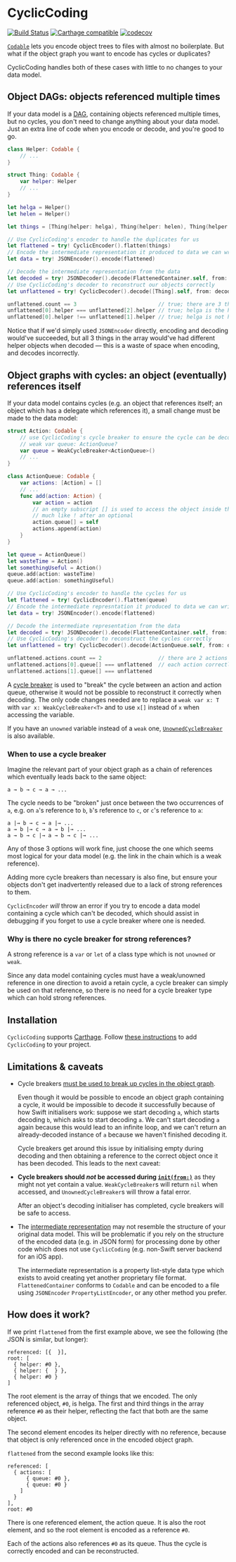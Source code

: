 # CyclicCoding

[![Build Status](https://travis-ci.com/greg/CyclicCoding.svg?token=j2mxyGDSpdggCDnpjKs3&branch=master)](https://travis-ci.com/greg/CyclicCoding)
[![Carthage compatible](https://img.shields.io/badge/Carthage-compatible-4BC51D.svg?style=flat)](https://github.com/Carthage/Carthage)
[![codecov](https://codecov.io/gh/greg/CyclicCoding/branch/master/graph/badge.svg)](https://codecov.io/gh/greg/CyclicCoding)

[`Codable`](https://developer.apple.com/documentation/swift/codable) lets you encode object trees to files with almost no boilerplate. But what if the object graph you want to encode has cycles or duplicates?

CyclicCoding handles both of these cases with little to no changes to your data model.

## Object DAGs: objects referenced multiple times

If your data model is a [DAG](https://en.wikipedia.org/wiki/Directed_acyclic_graph), containing objects referenced multiple times, but no cycles, you don't need to change anything about your data model.
Just an extra line of code when you encode or decode, and you're good to go.

```swift
class Helper: Codable {
    // ...
}

struct Thing: Codable {
    var helper: Helper
    // ...
}

let helga = Helper()
let helen = Helper()

let things = [Thing(helper: helga), Thing(helper: helen), Thing(helper: helga)]

// Use CyclicCoding's encoder to handle the duplicates for us
let flattened = try! CyclicEncoder().flatten(things)
// Encode the intermediate representation it produced to data we can write to a file
let data = try! JSONEncoder().encode(flattened)

// Decode the intermediate representation from the data
let decoded = try! JSONDecoder().decode(FlattenedContainer.self, from: data)
// Use CyclicCoding's decoder to reconstruct our objects correctly
let unflattened = try! CyclicDecoder().decode([Thing].self, from: decoded)

unflattened.count == 3                          // true; there are 3 things in the array
unflattened[0].helper === unflattened[2].helper // true; helga is the helper for both of these
unflattened[0].helper !== unflattened[1].helper // true; helga is not helen
```

Notice that if we'd simply used `JSONEncoder` directly, encoding and decoding would've succeeded, but all 3 things in the array would've had different helper objects when decoded — this is a waste of space when encoding, and decodes incorrectly.

## Object graphs with cycles: an object (eventually) references itself

If your data model contains cycles (e.g. an object that references itself; an object which has a delegate which references it), a small change must be made to the data model:

```swift
struct Action: Codable {
    // use CyclicCoding's cycle breaker to ensure the cycle can be decoded correctly
    // weak var queue: ActionQueue?
    var queue = WeakCycleBreaker<ActionQueue>()
    // ...
}

class ActionQueue: Codable {
    var actions: [Action] = []
    // ...
    func add(action: Action) {
        var action = action
        // an empty subscript [] is used to access the object inside the cycle breaker,
        // much like ! after an optional
        action.queue[] = self
        actions.append(action)
    }
}

let queue = ActionQueue()
let wasteTime = Action()
let somethingUseful = Action()
queue.add(action: wasteTime)
queue.add(action: somethingUseful)

// Use CyclicCoding's encoder to handle the cycles for us
let flattened = try! CyclicEncoder().flatten(queue)
// Encode the intermediate represntation it produced to data we can write to a file
let data = try! JSONEncoder().encode(flattened)

// Decode the intermediate representation from the data
let decoded = try! JSONDecoder().decode(FlattenedContainer.self, from: data)
// Use CyclicCoding's decoder to reconstruct the cycles correctly
let unflattened = try! CyclicDecoder().decode(ActionQueue.self, from: decoded)

unflattened.actions.count == 2                  // there are 2 actions in the queue
unflattened.actions[0].queue[] === unflattened  // each action correctly references the queue, not a copy
unflattened.actions[1].queue[] === unflattened
```

A [cycle breaker](CyclicCoding/CycleBreaker.swift) is used to "break" the cycle between an action and action queue, otherwise it would not be possible to reconstruct it correctly when decoding.
The only code changes needed are to replace a `weak var x: T` with `var x: WeakCycleBreaker<T>` and to use `x[]` instead of `x` when accessing the variable.

If you have an `unowned` variable instead of a `weak` one, [`UnownedCycleBreaker`](CyclicCoding/CycleBreaker.swift) is also available.

### When to use a cycle breaker

Imagine the relevant part of your object graph as a chain of references which eventually leads back to the same object:

    a → b → c → a → ...

The cycle needs to be "broken" just once between the two occurrences of `a`, e.g. on `a`'s reference to `b`, `b`'s reference to `c`, or `c`'s reference to `a`:

    a |→ b → c → a |→ ...
    a → b |→ c → a → b |→ ...
    a → b → c |→ a → b → c |→ ...

Any of those 3 options will work fine, just choose the one which seems most logical for your data model (e.g. the link in the chain which is a weak reference).

Adding more cycle breakers than necessary is also fine, but ensure your objects don't get inadvertently released due to a lack of strong references to them.

`CyclicEncoder` _will_ throw an error if you try to encode a data model containing a cycle which can't be decoded, which should assist in debugging if you forget to use a cycle breaker where one is needed.

### Why is there no cycle breaker for strong references?

A strong reference is a `var` or `let` of a class type which is not `unowned` or `weak`.

Since any data model containing cycles must have a weak/unowned reference in one direction to avoid a retain cycle, a cycle breaker can simply be used on that reference, so there is no need for a cycle breaker type which can hold strong references.

## Installation

`CyclicCoding` supports [Carthage](https://github.com/Carthage/Carthage). Follow [these instructions](https://github.com/Carthage/Carthage#adding-frameworks-to-an-application) to add `CyclicCoding` to your project.

## Limitations & caveats

- Cycle breakers [must be used to break up cycles in the object graph](#when-to-use-a-cycle-breaker).

  Even though it would be possible to encode an object graph containing a cycle, it would be impossible to decode it successfully because of how Swift initialisers work: suppose we start decoding `a`, which starts decoding `b`, which asks to start decoding `a`. We can't start decoding `a` again because this would lead to an infinite loop, and we can't return an already-decoded instance of `a` because we haven't finished decoding it.

  Cycle breakers get around this issue by initialising empty during decoding and then obtaining a reference to the correct object once it has been decoded.
  This leads to the next caveat:

- **Cycle breakers should _not_ be accessed during [`init(from:)`](https://developer.apple.com/documentation/swift/decodable/2894081-init)** as they might not yet contain a value. `WeakCycleBreaker`s will return `nil` when accessed, and `UnownedCycleBreaker`s will throw a fatal error.

  After an object's decoding initialiser has completed, cycle breakers will be safe to access.

- The [intermediate representation](CyclicCoding/Primitive.swift) may not resemble the structure of your original data model. This will be problematic if you rely on the structure of the encoded data (e.g. in JSON form) for processing done by other code which does not use `CyclicCoding` (e.g. non-Swift server backend for an iOS app).

  The intermediate representation is a property list-style data type which exists to avoid creating yet another proprietary file format.
  `FlattenedContainer` conforms to `Codable` and can be encoded to a file using `JSONEncoder` `PropertyListEncoder`, or any other method you prefer.

## How does it work?

If we print `flattened` from the first example above, we see the following (the JSON is similar, but longer):

```
referenced: [{  }],
root: [
  { helper: #0 },
  { helper: {  } },
  { helper: #0 }
]
```

The root element is the array of things that we encoded. The only referenced object, `#0`, is helga.
The first and third things in the array reference `#0` as their helper, reflecting the fact that both are the same object.

The second element encodes its helper directly with no reference, because that object is only referenced once in the encoded object graph.

`flattened` from the second example looks like this:

```
referenced: [
  { actions: [
      { queue: #0 },
      { queue: #0 }
    ]
  }
],
root: #0
```

There is one referenced element, the action queue. It is also the root element, and so the root element is encoded as a reference `#0`.

Each of the actions also references `#0` as its queue. Thus the cycle is correctly encoded and can be reconstructed.

